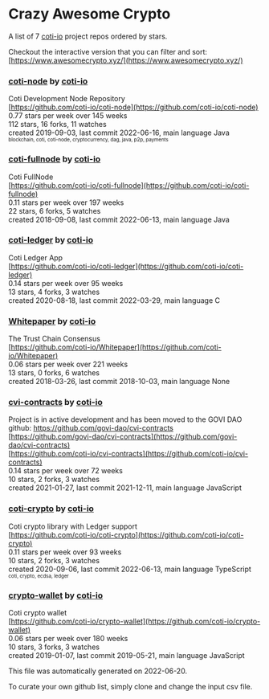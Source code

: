 # Crazy Awesome Crypto
A list of 7 [coti-io](https://github.com/coti-io) project repos ordered by stars.  

Checkout the interactive version that you can filter and sort: 
[https://www.awesomecrypto.xyz/](https://www.awesomecrypto.xyz/)  


### [coti-node](https://github.com/coti-io/coti-node) by [coti-io](https://github.com/coti-io)  
Coti Development Node Repository  
[https://github.com/coti-io/coti-node](https://github.com/coti-io/coti-node)  
0.77 stars per week over 145 weeks  
112 stars, 16 forks, 11 watches  
created 2019-09-03, last commit 2022-06-16, main language Java  
<sub><sup>blockchain, coti, coti-node, cryptocurrency, dag, java, p2p, payments</sup></sub>


### [coti-fullnode](https://github.com/coti-io/coti-fullnode) by [coti-io](https://github.com/coti-io)  
Coti FullNode  
[https://github.com/coti-io/coti-fullnode](https://github.com/coti-io/coti-fullnode)  
0.11 stars per week over 197 weeks  
22 stars, 6 forks, 5 watches  
created 2018-09-08, last commit 2022-06-13, main language Java  


### [coti-ledger](https://github.com/coti-io/coti-ledger) by [coti-io](https://github.com/coti-io)  
Coti Ledger App  
[https://github.com/coti-io/coti-ledger](https://github.com/coti-io/coti-ledger)  
0.14 stars per week over 95 weeks  
13 stars, 4 forks, 3 watches  
created 2020-08-18, last commit 2022-03-29, main language C  


### [Whitepaper](https://github.com/coti-io/Whitepaper) by [coti-io](https://github.com/coti-io)  
The Trust Chain Consensus  
[https://github.com/coti-io/Whitepaper](https://github.com/coti-io/Whitepaper)  
0.06 stars per week over 221 weeks  
13 stars, 0 forks, 6 watches  
created 2018-03-26, last commit 2018-10-03, main language None  


### [cvi-contracts](https://github.com/coti-io/cvi-contracts) by [coti-io](https://github.com/coti-io)  
Project is in active development and has been moved to the GOVI DAO github: https://github.com/govi-dao/cvi-contracts  
[https://github.com/govi-dao/cvi-contracts](https://github.com/govi-dao/cvi-contracts)  
[https://github.com/coti-io/cvi-contracts](https://github.com/coti-io/cvi-contracts)  
0.14 stars per week over 72 weeks  
10 stars, 2 forks, 3 watches  
created 2021-01-27, last commit 2021-12-11, main language JavaScript  


### [coti-crypto](https://github.com/coti-io/coti-crypto) by [coti-io](https://github.com/coti-io)  
Coti crypto library with Ledger support  
[https://github.com/coti-io/coti-crypto](https://github.com/coti-io/coti-crypto)  
0.11 stars per week over 93 weeks  
10 stars, 2 forks, 3 watches  
created 2020-09-06, last commit 2022-06-13, main language TypeScript  
<sub><sup>coti, crypto, ecdsa, ledger</sup></sub>


### [crypto-wallet](https://github.com/coti-io/crypto-wallet) by [coti-io](https://github.com/coti-io)  
Coti crypto wallet  
[https://github.com/coti-io/crypto-wallet](https://github.com/coti-io/crypto-wallet)  
0.06 stars per week over 180 weeks  
10 stars, 3 forks, 3 watches  
created 2019-01-07, last commit 2019-05-21, main language JavaScript  


This file was automatically generated on 2022-06-20.  

To curate your own github list, simply clone and change the input csv file.  